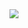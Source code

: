 <img src="https://github-readme-stats.vercel.app/api/top-langs/?username=Ryannnkl&layout=compact&theme=dracula" />
